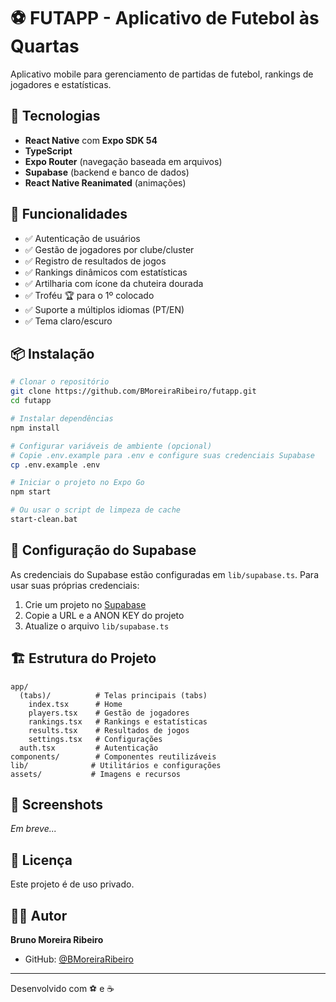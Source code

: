 # ⚽ FUTAPP - Aplicativo de Futebol às Quartas

Aplicativo mobile para gerenciamento de partidas de futebol, rankings de jogadores e estatísticas.

## 📱 Tecnologias

- **React Native** com **Expo SDK 54**
- **TypeScript**
- **Expo Router** (navegação baseada em arquivos)
- **Supabase** (backend e banco de dados)
- **React Native Reanimated** (animações)

## 🚀 Funcionalidades

- ✅ Autenticação de usuários
- ✅ Gestão de jogadores por clube/cluster
- ✅ Registro de resultados de jogos
- ✅ Rankings dinâmicos com estatísticas
- ✅ Artilharia com ícone da chuteira dourada
- ✅ Troféu 🏆 para o 1º colocado
- ✅ Suporte a múltiplos idiomas (PT/EN)
- ✅ Tema claro/escuro

## 📦 Instalação

```bash
# Clonar o repositório
git clone https://github.com/BMoreiraRibeiro/futapp.git
cd futapp

# Instalar dependências
npm install

# Configurar variáveis de ambiente (opcional)
# Copie .env.example para .env e configure suas credenciais Supabase
cp .env.example .env

# Iniciar o projeto no Expo Go
npm start

# Ou usar o script de limpeza de cache
start-clean.bat
```

## 🔐 Configuração do Supabase

As credenciais do Supabase estão configuradas em `lib/supabase.ts`. Para usar suas próprias credenciais:

1. Crie um projeto no [Supabase](https://supabase.com)
2. Copie a URL e a ANON KEY do projeto
3. Atualize o arquivo `lib/supabase.ts`

## 🏗️ Estrutura do Projeto

```
app/
  (tabs)/          # Telas principais (tabs)
    index.tsx      # Home
    players.tsx    # Gestão de jogadores
    rankings.tsx   # Rankings e estatísticas
    results.tsx    # Resultados de jogos
    settings.tsx   # Configurações
  auth.tsx         # Autenticação
components/        # Componentes reutilizáveis
lib/              # Utilitários e configurações
assets/           # Imagens e recursos
```

## 🎨 Screenshots

_Em breve..._

## 📝 Licença

Este projeto é de uso privado.

## 👨‍💻 Autor

**Bruno Moreira Ribeiro**
- GitHub: [@BMoreiraRibeiro](https://github.com/BMoreiraRibeiro)

---

Desenvolvido com ⚽ e ☕
